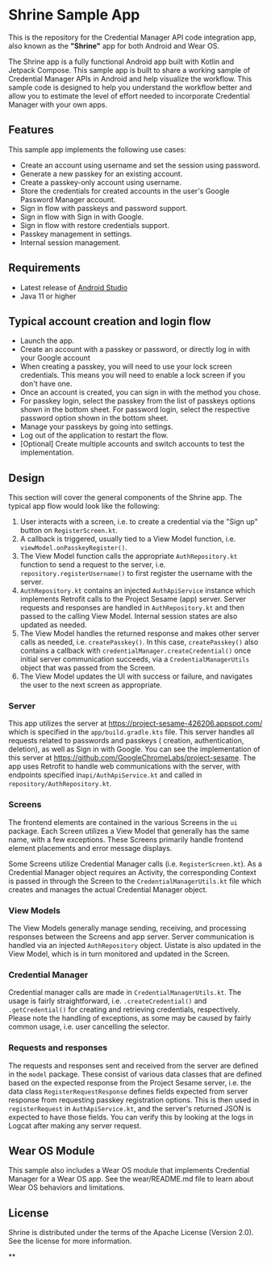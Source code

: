 # Shrine Sample App

This is the repository for the Credential Manager API code integration app,
also known as the **"Shrine"** app for both Android and Wear OS.

The Shrine app is a fully functional Android app built with Kotlin and Jetpack Compose.
This sample app is built to share a working sample of Credential Manager APIs in Android
and help visualize the workflow. This sample code is designed to help you understand the
workflow better and allow you to estimate the level of effort needed to incorporate
Credential Manager with your own apps.

## Features

This sample app implements the following use cases:

* Create an account using username and set the session using password.
* Generate a new passkey for an existing account.
* Create a passkey-only account using username.
* Store the credentials for created accounts in the user's Google Password Manager account.
* Sign in flow with passkeys and password support.
* Sign in flow with Sign in with Google.
* Sign in flow with restore credentials support.
* Passkey management in settings.
* Internal session management.

## Requirements

* Latest release of [Android Studio](https://developer.android.com/studio)
* Java 11 or higher

## Typical account creation and login flow

* Launch the app.
* Create an account with a passkey or password, or directly log in with your Google account
* When creating a passkey, you will need to use your lock screen credentials. This means you will
  need to enable a lock screen if you don't have one.
* Once an account is created, you can sign in with the method you chose.
* For passkey login, select the passkey from the list of passkeys options shown in the bottom sheet.
  For password login, select the respective password option shown in the bottom sheet.
* Manage your passkeys by going into settings.
* Log out of the application to restart the flow.
* [Optional] Create multiple accounts and switch accounts to test the implementation.

## Design

This section will cover the general components of the Shrine app. The typical app flow would look
like the following:

1. User interacts with a screen, i.e. to create a credential via the "Sign up" button on
   `RegisterScreen.kt`.
2. A callback is triggered, usually tied to a View Model function, i.e.
   `viewModel.onPasskeyRegister()`.
3. The View Model function calls the appropriate `AuthRepository.kt` function to send a request to
   the server, i.e. `repository.registerUsername()` to first register the username with the server.
4. `AuthRepository.kt` contains an injected `AuthApiService` instance which implements Retrofit
   calls to the Project Sesame (app) server. Server requests and responses are handled in
   `AuthRepository.kt` and then passed to the calling View Model. Internal session states are also
   updated as needed.
5. The View Model handles the returned response and makes other server calls as needed, i.e.
   `createPasskey()`. In this case, `createPasskey()` also contains a callback with
   `credentialManager.createCredential()` once initial server communication succeeds, via a
   `CredentialManagerUtils` object that was passed from the Screen.
6. The View Model updates the UI with success or failure, and navigates the user to the next screen
   as appropriate.

### Server

This app utilizes the server at https://project-sesame-426206.appspot.com/ which is specified in the
`app/build.gradle.kts` file. This server handles all requests related to passwords and passkeys (
creation, authentication, deletion), as well as Sign in with Google. You can see the implementation
of this server at https://github.com/GoogleChromeLabs/project-sesame. The app uses Retrofit to
handle web communications with the server, with endpoints specified in`api/AuthApiService.kt` and
called in `repository/AuthRepository.kt`.

### Screens

The frontend elements are contained in the various Screens in the `ui` package. Each Screen utilizes
a View Model that generally has the same name, with a few exceptions. These Screens primarily handle
frontend element placements and error message displays.

Some Screens utilize Credential Manager calls (i.e. `RegisterScreen.kt`). As a Credential Manager
object requires an Activity, the corresponding Context is passed in through the Screen to the
`CredentialManagerUtils.kt` file which creates and manages the actual Credential Manager object.

### View Models

The View Models generally manage sending, receiving, and processing responses between the Screens
and app server. Server communication is handled via an injected `AuthRepository` object. Uistate is
also updated in the View Model, which is in turn monitored and updated in the Screen.

### Credential Manager

Credential manager calls are made in `CredentialManagerUtils.kt`. The usage is fairly
straightforward, i.e. `.createCredential()` and `.getCredential()` for creating and retrieving
credentials, respectively. Please note the handling of exceptions, as some may be caused by fairly
common usage, i.e. user cancelling the selector.

### Requests and responses

The requests and responses sent and received from the server are defined in the `model` package.
These consist of various data classes that are defined based on the expected response from the
Project Sesame server, i.e. the data class `RegisterRequestResponse` defines fields expected from
server response from requesting passkey registration options. This is then used in `registerRequest`
in `AuthApiService.kt`, and the server's returned JSON is expected to have those fields. You can
verify this by looking at the logs in Logcat after making any server request.

## Wear OS Module
This sample also includes a Wear OS module that implements Credential Manager for a Wear OS app.
See the wear/README.md file to learn about Wear OS behaviors and limitations.

## **License**

Shrine is distributed under the terms of the Apache License (Version 2.0). See the license for more
information.

**
